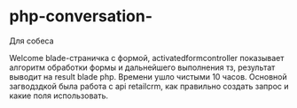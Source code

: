# php-conversation-
Для собеса

Welcome blade-страничка с формой, activatedformcontroller показывает алгоритм обработки формы и дальнейшего выполнения тз, результат выводит на result blade php. Времени ушло чистыми 10 часов. Основной загводздкой была работа с api retailcrm, как правильно создать запрос и какие поля использовать.
